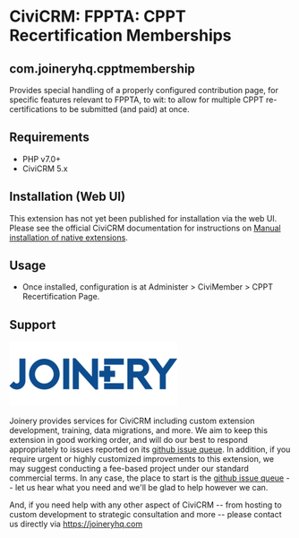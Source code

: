 # CiviCRM: FPPTA: CPPT Recertification Memberships
## com.joineryhq.cpptmembership

Provides special handling of a properly configured contribution page, for specific
features relevant to FPPTA, to wit: to allow for multiple CPPT re-certifications 
to be submitted (and paid) at once.

## Requirements

* PHP v7.0+
* CiviCRM 5.x

## Installation (Web UI)

This extension has not yet been published for installation via the web UI. Please 
see the official CiviCRM documentation for instructions on [Manual installation of native extensions](https://docs.civicrm.org/sysadmin/en/latest/customize/extensions/#installing-a-new-extension).

## Usage

* Once installed, configuration is at Administer > CiviMember > CPPT Recertification Page. 

## Support
![screenshot](/images/joinery-logo.png)

Joinery provides services for CiviCRM including custom extension development, training, data migrations, and more. We aim to keep this extension in good working order, and will do our best to respond appropriately to issues reported on its [github issue queue](https://github.com/twomice/com.joineryhq.cpptmembership/issues). In addition, if you require urgent or highly customized improvements to this extension, we may suggest conducting a fee-based project under our standard commercial terms.  In any case, the place to start is the [github issue queue](https://github.com/twomice/com.joineryhq.cpptmembership/issues) -- let us hear what you need and we'll be glad to help however we can.

And, if you need help with any other aspect of CiviCRM -- from hosting to custom development to strategic consultation and more -- please contact us directly via https://joineryhq.com
